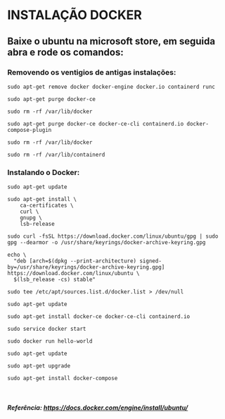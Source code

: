 # INSTALAÇÃO DOCKER

## Baixe o ubuntu na microsoft store, em seguida abra e rode os comandos:

### Removendo os ventigios de antigas instalações:
```
sudo apt-get remove docker docker-engine docker.io containerd runc
```

```
sudo apt-get purge docker-ce
```

```
sudo rm -rf /var/lib/docker
```

```
sudo apt-get purge docker-ce docker-ce-cli containerd.io docker-compose-plugin
```

```
sudo rm -rf /var/lib/docker
```

```
sudo rm -rf /var/lib/containerd
```

### Instalando o Docker:

```
sudo apt-get update
```

```
sudo apt-get install \
    ca-certificates \
    curl \
    gnupg \
    lsb-release
```

```
sudo curl -fsSL https://download.docker.com/linux/ubuntu/gpg | sudo gpg --dearmor -o /usr/share/keyrings/docker-archive-keyring.gpg
```

```
echo \
  "deb [arch=$(dpkg --print-architecture) signed-by=/usr/share/keyrings/docker-archive-keyring.gpg] https://download.docker.com/linux/ubuntu \
  $(lsb_release -cs) stable"
```

```
sudo tee /etc/apt/sources.list.d/docker.list > /dev/null
```

```
sudo apt-get update
```

```
sudo apt-get install docker-ce docker-ce-cli containerd.io
```

```
sudo service docker start
```

```
sudo docker run hello-world
```

```
sudo apt-get update
```

```
sudo apt-get upgrade
```

```
sudo apt-get install docker-compose
```

<br>

##### Referência: https://docs.docker.com/engine/install/ubuntu/
